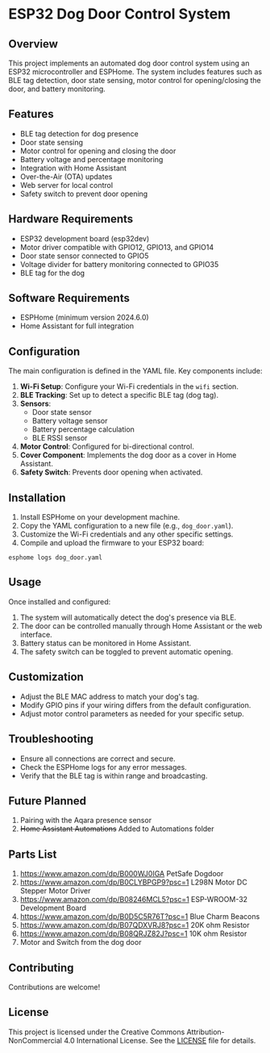 # ESP32 Dog Door Control System

## Overview

This project implements an automated dog door control system using an ESP32 microcontroller and ESPHome. The system includes features such as BLE tag detection, door state sensing, motor control for opening/closing the door, and battery monitoring.

## Features

- BLE tag detection for dog presence
- Door state sensing
- Motor control for opening and closing the door
- Battery voltage and percentage monitoring
- Integration with Home Assistant
- Over-the-Air (OTA) updates
- Web server for local control
- Safety switch to prevent door opening

## Hardware Requirements

- ESP32 development board (esp32dev)
- Motor driver compatible with GPIO12, GPIO13, and GPIO14
- Door state sensor connected to GPIO5
- Voltage divider for battery monitoring connected to GPIO35
- BLE tag for the dog

## Software Requirements

- ESPHome (minimum version 2024.6.0)
- Home Assistant for full integration

## Configuration

The main configuration is defined in the YAML file. Key components include:

1. **Wi-Fi Setup**: Configure your Wi-Fi credentials in the `wifi` section.
2. **BLE Tracking**: Set up to detect a specific BLE tag (dog tag).
3. **Sensors**:
   - Door state sensor
   - Battery voltage sensor
   - Battery percentage calculation
   - BLE RSSI sensor
4. **Motor Control**: Configured for bi-directional control.
5. **Cover Component**: Implements the dog door as a cover in Home Assistant.
6. **Safety Switch**: Prevents door opening when activated.

## Installation

1. Install ESPHome on your development machine.
2. Copy the YAML configuration to a new file (e.g., `dog_door.yaml`).
3. Customize the Wi-Fi credentials and any other specific settings.
4. Compile and upload the firmware to your ESP32 board:

```esphome logs dog_door.yaml```

## Usage

Once installed and configured:

1. The system will automatically detect the dog's presence via BLE.
2. The door can be controlled manually through Home Assistant or the web interface.
3. Battery status can be monitored in Home Assistant.
4. The safety switch can be toggled to prevent automatic opening.

## Customization

- Adjust the BLE MAC address to match your dog's tag.
- Modify GPIO pins if your wiring differs from the default configuration.
- Adjust motor control parameters as needed for your specific setup.

## Troubleshooting

- Ensure all connections are correct and secure.
- Check the ESPHome logs for any error messages.
- Verify that the BLE tag is within range and broadcasting.

## Future Planned
1. Pairing with the Aqara presence sensor
2. ~~Home Assistant Automations~~ Added to Automations folder

## Parts List
1. https://www.amazon.com/dp/B000WJ0IGA PetSafe Dogdoor
2. https://www.amazon.com/dp/B0CLYBPGP9?psc=1 L298N Motor DC Stepper Motor Driver
3. https://www.amazon.com/dp/B08246MCL5?psc=1 ESP-WROOM-32 Development Board
4. https://www.amazon.com/dp/B0D5C5R76T?psc=1 Blue Charm Beacons
5. https://www.amazon.com/dp/B07QDXVRJ8?psc=1 20K ohm Resistor
6. https://www.amazon.com/dp/B08QRJZ82J?psc=1 10K ohm Resistor
7. Motor and Switch from the dog door


## Contributing
Contributions are welcome!

## License
This project is licensed under the Creative Commons Attribution-NonCommercial 4.0 International License. See the [LICENSE](LICENSE) file for details.
